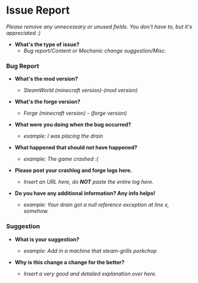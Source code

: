 # Issue Report
*Please remove any unnecessary or unused fields. You don't have to, but it's appreciated :)*

* **What's the type of issue?**
  * *Bug report/Content or Mechanic change suggestion/Misc.*



### Bug Report
  * **What's the mod version?**
    * *SteamWorld (minecraft version)-(mod version)*

  * **What's the forge version?**
    * *Forge (minecraft version) - (forge version)*

  * **What were you doing when the bug occurred?**
    * *example: I was placing the drain*

  * **What happened that should not have happened?**
    * *example: The game crashed :(*
  
  * **Please post your crashlog and forge logs here.**
    * *Insert an URL here, do **NOT** paste the entire log here.*
    
  * **Do you have any additional information? Any info helps!**
    * *example: Your drain got a null reference exception at line x, somehow.*



### Suggestion
  * **What is your suggestion?**
    * *example: Add in a machine that steam-grills porkchop*
    
  * **Why is this change a change for the better?**
    * *Insert a very good and detailed explanation over here.*
